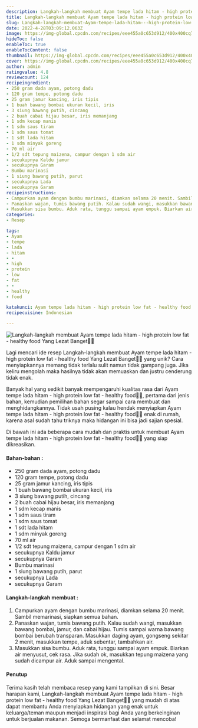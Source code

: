 ```yaml
---
description: Langkah-langkah membuat Ayam tempe lada hitam - high protein low fat - healthy food Yang Lezat Banget"
title: Langkah-langkah membuat Ayam tempe lada hitam - high protein low fat - healthy food Yang Lezat Banget
slug: Langkah-langkah-membuat-Ayam-tempe-lada-hitam---high-protein-low-fat---healthy-food-Yang-Lezat-Banget
date: 2022-4-28T03:09:12.063Z
image: https://img-global.cpcdn.com/recipes/eee455a0c653d912/400x400cq70/photo.jpg
hideToc: false
enableToc: true
enableTocContent: false
thumbnail: https://img-global.cpcdn.com/recipes/eee455a0c653d912/400x400cq70/photo.jpg
cover: https://img-global.cpcdn.com/recipes/eee455a0c653d912/400x400cq70/photo.jpg
author: admin
ratingvalue: 4.8
reviewcount: 124
recipeingredient:
- 250 gram dada ayam, potong dadu
- 120 gram tempe, potong dadu
- 25 gram jamur kancing, iris tipis
- 1 buah bawang bombai ukuran kecil, iris
- 3 siung bawang putih, cincang
- 2 buah cabai hijau besar, iris memanjang
- 1 sdm kecap manis
- 1 sdm saus tiram
- 1 sdm saus tomat
- 1 sdt lada hitam
- 1 sdm minyak goreng
- 70 ml air
- 1/2 sdt tepung maizena, campur dengan 1 sdm air
- secukupnya Kaldu jamur
- secukupnya Garam
- Bumbu marinasi
- 1 siung bawang putih, parut
- secukupnya Lada
- secukupnya Garam
recipeinstructions:
- Campurkan ayam dengan bumbu marinasi, diamkan selama 20 menit. Sambil memarinasi, siapkan semua bahan.
- Panaskan wajan, tumis bawang putih. Kalau sudah wangi, masukkan bawang bombai, jamur, dan cabai hijau. Tumis sampai warna bawang bombai berubah transparan. Masukkan daging ayam, gongseng sekitar 2 menit, masukkan tempe, aduk sebentar, tambahkan air.
- Masukkan sisa bumbu. Aduk rata, tunggu sampai ayam empuk. Biarkan air menyusut, cek rasa. Jika sudah ok, masukkan tepung maizena yang sudah dicampur air. Aduk sampai mengental.
categories:
- Resep

tags:
- Ayam
- tempe
- lada
- hitam
- -
- high
- protein
- low
- fat
- -
- healthy
- food

katakunci: Ayam tempe lada hitam - high protein low fat - healthy food
recipecuisine: Indonesian

---
```


![Langkah-langkah membuat Ayam tempe lada hitam - high protein low fat - healthy food Yang Lezat Banget👩‍🍳](https://img-global.cpcdn.com/recipes/eee455a0c653d912/400x400cq70/photo.jpg)

Lagi mencari ide resep Langkah-langkah membuat Ayam tempe lada hitam - high protein low fat - healthy food Yang Lezat Banget👩‍🍳 yang unik? Cara menyiapkannya memang tidak terlalu sulit namun tidak gampang juga. Jika keliru mengolah maka hasilnya tidak akan memuaskan dan justru cenderung tidak enak.

Banyak hal yang sedikit banyak mempengaruhi kualitas rasa dari Ayam tempe lada hitam - high protein low fat - healthy food👩‍🍳, pertama dari jenis bahan, kemudian pemilihan bahan segar sampai cara membuat dan menghidangkannya. Tidak usah pusing kalau hendak menyiapkan Ayam tempe lada hitam - high protein low fat - healthy food👩‍🍳 enak di rumah, karena asal sudah tahu triknya maka hidangan ini bisa jadi sajian spesial.

Di bawah ini ada beberapa cara mudah dan praktis untuk membuat Ayam tempe lada hitam - high protein low fat - healthy food👩‍🍳 yang siap dikreasikan.

<!--inarticleads1-->

#### Bahan-bahan :

- 250 gram dada ayam, potong dadu
- 120 gram tempe, potong dadu
- 25 gram jamur kancing, iris tipis
- 1 buah bawang bombai ukuran kecil, iris
- 3 siung bawang putih, cincang
- 2 buah cabai hijau besar, iris memanjang
- 1 sdm kecap manis
- 1 sdm saus tiram
- 1 sdm saus tomat
- 1 sdt lada hitam
- 1 sdm minyak goreng
- 70 ml air
- 1/2 sdt tepung maizena, campur dengan 1 sdm air
- secukupnya Kaldu jamur
- secukupnya Garam
- Bumbu marinasi
- 1 siung bawang putih, parut
- secukupnya Lada
- secukupnya Garam

<!--inarticleads2-->

#### Langkah-langkah membuat :

1. Campurkan ayam dengan bumbu marinasi, diamkan selama 20 menit. Sambil memarinasi, siapkan semua bahan.
1. Panaskan wajan, tumis bawang putih. Kalau sudah wangi, masukkan bawang bombai, jamur, dan cabai hijau. Tumis sampai warna bawang bombai berubah transparan. Masukkan daging ayam, gongseng sekitar 2 menit, masukkan tempe, aduk sebentar, tambahkan air.
1. Masukkan sisa bumbu. Aduk rata, tunggu sampai ayam empuk. Biarkan air menyusut, cek rasa. Jika sudah ok, masukkan tepung maizena yang sudah dicampur air. Aduk sampai mengental.

#### Penutup

Terima kasih telah membaca resep yang kami tampilkan di sini. Besar harapan kami, Langkah-langkah membuat Ayam tempe lada hitam - high protein low fat - healthy food Yang Lezat Banget👩‍🍳 yang mudah di atas dapat membantu Anda menyiapkan hidangan yang enak untuk keluarga/teman maupun menjadi inspirasi bagi Anda yang berkeinginan untuk berjualan makanan. Semoga bermanfaat dan selamat mencoba!